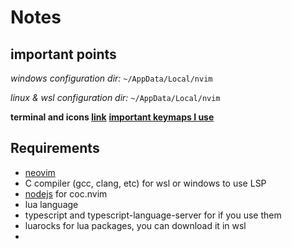# Notes

## important points
*windows configuration dir:* `~/AppData/Local/nvim`

*linux & wsl configuration dir:* `~/AppData/Local/nvim`

**terminal and icons [link](https://www.youtube.com/watch?v=-G6GbXGo4wo)**
[**important keymaps I use**]('./sfwn-keymaps.md')

## Requirements
- [neovim](https://neovim.io/)
- C compiler (gcc, clang, etc) for wsl or windows to use LSP
- [nodejs](https://nodejs.org/en/) for coc.nvim
- lua language
- typescript and typescript-language-server for if you use them
- luarocks for lua packages, you can download it in wsl
- 
